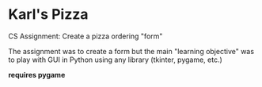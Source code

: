 # Karl's Pizza
CS Assignment: Create a pizza ordering "form"

The assignment was to create a form but the main "learning objective" was to play with GUI in Python using any library (tkinter, pygame, etc.)

**requires pygame**
